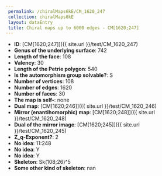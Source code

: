 ```yaml
--- 
 permalink: /chiralMaps6kE/CM_1620_247 
 collection: chiralMaps6kE
 layout: dataEntry
 title: Chiral maps up to 6000 edges - CM[1620;247]
---
```


- **ID**: [CM[1620;247]]({{ site.url }}/test/CM_1620_247)
- **Genus of the underlying surface**: 742
- **Length of the face**: 108
- **Valency**: 30
- **Length of the Petrie polygon**: 540
- **Is the automorphism group solvable?**: S
- **Number of vertices**: 108
- **Number of edges**: 1620
- **Number of faces**: 30
- **The map is self-**: none
- **Dual map**: [CM[1620;246]]({{ site.url }}/test/CM_1620_246)
- **Mirror (enantihomorphic) map**: [CM[1620;248]]({{ site.url }}/test/CM_1620_248)
- **Dual of the mirror image**: [CM[1620;245]]({{ site.url }}/test/CM_1620_245)
- **Z_q-Exponent?**: 2
- **No idea**:  11:248
- **No idea**: Y
- **No idea**: Y
- **Skeleton**: Sk(108;26)^5
- **Some other kind of skeleton**: nan
